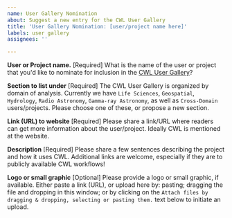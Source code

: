 ```yaml
---
name: User Gallery Nomination
about: Suggest a new entry for the CWL User Gallery
title: 'User Gallery Nomination: [user/project name here]'
labels: user gallery
assignees: ''

---
```


**User or Project name.**
[Required] What is the name of the user or project that you'd like to nominate for inclusion in the [CWL User Gallery](https://www.commonwl.org/gallery/)?

**Section to list under**
[Required] The CWL User Gallery is organized by domain of analysis. Currently we have `Life Sciences`, `Geospatial`, `Hydrology`, `Radio Astronomy`, `Gamma-ray Astronomy`, as well as `Cross-Domain` users/projects. Please choose one of these, or propose a new section.

**Link (URL) to website**
[Required] Please share a link/URL where readers can get more information about the user/project. Ideally CWL is mentioned at the website.

**Description**
[Required] Please share a few sentences describing the project and how it uses CWL. Additional links are welcome, especially if they are to publicly available CWL workflows!

**Logo or small graphic**
[Optional] Please provide a logo or small graphic, if available. Either paste a link (URL), or upload here by: pasting; dragging the file and dropping in this window; or by clicking on the `Attach files by dragging & dropping, selecting or pasting them.` text below to initiate an upload.
